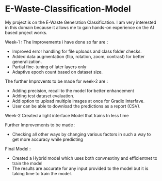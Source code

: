 # E-Waste-Classification-Model
My project is on the E-Waste Generation Classification. I am very interested in this domain because it allows me to gain hands-on experience on the AI based project works.

Week-1 : The Improvements i have done so far are :

- Improved error handling for file uploads and class folder checks.
- Added data augmentation (flip, rotation, zoom, contrast) for better generalization.
- Partial fine-tuning of later layers only
- Adaptive epoch count based on dataset size.

The further Improvents to be made for week-2 are :

- Adding precision, recall to the model for better enhancement
- Adding test dataset evaluation.
- Add option to upload multiple images at once for Gradio Interfave.
- User can be able to download the predictions as a report (CSV).


Week-2 Created a light interface Model that trains In less time

Further Improvements to be made :
- Checking all other ways by changing various factors in such a way to get more accuracy while predicting

Final Model :

- Created a Hybrid model which uses both convnextiny and efficientnet to train the model
- The results are accurate for any input provided to the model but it is taking time to train the model.


